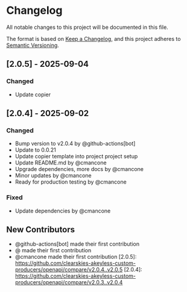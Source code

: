 # Changelog

All notable changes to this project will be documented in this file.

The format is based on [Keep a Changelog](https://keepachangelog.com/en/1.0.0/),
and this project adheres to [Semantic Versioning](https://semver.org/spec/v2.0.0.html).

## [2.0.5] - 2025-09-04

### Changed
- Update copier

## [2.0.4] - 2025-09-02

### Changed
- Bump version to v2.0.4 by @github-actions[bot]
- Update to 0.0.21
- Update copier template into project project setup
- Update README.md by @cmancone
- Upgrade dependencies, more docs by @cmancone
- Minor updates by @cmancone
- Ready for production testing by @cmancone

### Fixed
- Update dependencies by @cmancone

## New Contributors
* @github-actions[bot] made their first contribution
* @ made their first contribution
* @cmancone made their first contribution
[2.0.5]: https://github.com/clearskies-akeyless-custom-producers/openapi/compare/v2.0.4..v2.0.5
[2.0.4]: https://github.com/clearskies-akeyless-custom-producers/openapi/compare/v2.0.3..v2.0.4

<!-- generated by git-cliff -->
